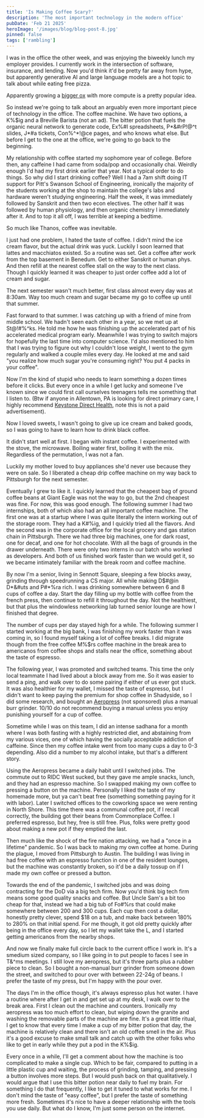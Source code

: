 ```yaml
---
title: 'Is Making Coffee Scary?'
description: 'The most important technology in the modern office'
pubDate: 'Feb 21 2025'
heroImage: '/images/blog/blog-post-8.jpg'
pinned: false
tags: ['rambling']
---
```


I was in the office the other week, and was enjoying the biweekly lunch my employer provides. I currently work in the intersection of software, insurance, and lending. Now you'd think it'd be pretty far away from hype, but apparently generative AI and large language models are a hot topic to talk about while eating free pizza.

Apparently growing a [bigger ox](https://rustyrohbot.com/blog/005-grow-a-bigger-ox/) with more compute is a pretty popular idea.

So instead we're going to talk about an arguably even more important piece of technology in the office. The coffee machine. We have two options, a K%$ig and a Breville Barista (not an ad). The bitter potion that fuels the organic neural network to generate code, Ex%#l spreadsheets, P*&#rP!@^t slides, J*#a tickets, Con%^*!@ce pages, and who knows what else. But before I get to the one at the office, we're going to go back to the beginning.

My relationship with coffee started my sophomore year of college. Before then, any caffeine I had came from soda/pop and occasionally chai. Weirdly enough I'd had my first drink earlier that year. Not a typical order to do things. So why did I start drinking coffee? Well I had a 7am shift doing IT support for Pitt's Swanson School of Engineering, ironically the majority of the students working at the shop to maintain the college's labs and hardware weren't studying engineering. Half the week, it was immediately followed by Sanskrit and then two econ electives. The other half it was followed by human physiology, and then organic chemistry I immediately after it. And to top it all off, I was terrible at keeping a bedtime.

So much like Thanos, coffee was inevitable.

I just had one problem, I hated the taste of coffee. I didn't mind the ice cream flavor, but the actual drink was yuck. Luckily I soon learned that lattes and macchiatos existed. So a routine was set. Get a coffee after work from the top basement in Benedum. Get to either Sanskrit or human phys. And then refill at the nearest coffee stall on the way to the next class. Though I quickly learned it was cheaper to just order coffee add a lot of cream and sugar.

The next semester wasn't much better, first class almost every day was at 8:30am. Way too much cream and sugar became my go to coffee up until that summer.

Fast forward to that summer. I was catching up with a friend of mine from middle school. We hadn't seen each other in a year, so we met up at St@!#%^ks. He told me how he was finishing up the accelerated part of his accelerated medical program early. Meanwhile I was trying to switch majors for hopefully the last time into computer science. I'd also mentioned to him that I was trying to figure out why I couldn't lose weight, I went to the gym regularly and walked a couple miles every day. He looked at me and said "you realize how much sugar you're consuming right? You put 4 packs in your coffee".

Now I'm the kind of stupid who needs to learn something a dozen times before it clicks. But every once in a while I get lucky and someone I've known since we could first call ourselves teenagers tells me something that I listen to. (Btw if anyone in Allentown, PA is looking for direct primary care, I highly recommend [Keystone Direct Health](https://www.keystonedirecthealth.com/), note this is not a paid advertisement).

Now I loved sweets, I wasn't going to give up ice cream and baked goods, so I was going to have to learn how to drink black coffee.

It didn't start well at first. I began with instant coffee. I experimented with the stove, the microwave. Boiling water first, boiling it with the mix. Regardless of the permutation, I was not a fan.

Luckily my mother loved to buy appliances she'd never use because they were on sale. So I liberated a cheap drip coffee machine on my way back to Pittsburgh for the next semester.

Eventually I grew to like it. I quickly learned that the cheapest bag of ground coffee beans at Giant Eagle was not the way to go, but the 2nd cheapest was fine. For now, this was good enough. The following summer I had two internships, both of which also had an all important coffee machine. The first one was at a startup where I was quite literally the intern working out of the storage room. They had a K#%ig, and I quickly tried all the flavors. And the second was in the corporate office for the local grocery and gas station chain in Pittsburgh. There we had three big machines, one for dark roast, one for decaf, and one for hot chocolate. With all the bags of grounds in the drawer underneath. There were only two interns in our batch who worked as developers. And both of us finished work faster than we would get it, so we became intimately familiar with the break room and coffee machine.

By now I'm a senior, living in Sennott Square, sleeping a few blocks away, grinding through speedrunning a CS major. All while making D$#@in D*&#uts and P#*%ra rich. I was drinking somewhere between 6 and 8 cups of coffee a day. Start the day filling up my bottle with coffee from the french press, then continue to refill it throughout the day. Not the healthiest, but that plus the windowless networking lab turned senior lounge are how I finished that degree.

The number of cups per day stayed high for a while. The following summer I started working at the big bank, I was finishing my work faster than it was coming in, so I found myself taking a lot of coffee breaks. I did migrate though from the free coffee M%$rs coffee machine in the break area to americanos from coffee shops and stalls near the office, something about the taste of espresso.

The following year, I was promoted and switched teams. This time the only local teammate I had lived about a block away from me. So it was easier to send a ping, and walk over to do some pairing if either of us ever got stuck. It was also healthier for my wallet, I missed the taste of espresso, but I didn't want to keep paying the premium for shop coffee in Shadyside, so I did some research, and bought an [Aeropress](https://aeropress.com/) (not sponsored) plus a manual burr grinder. 10/10 do not recommend buying a manual unless you enjoy punishing yourself for a cup of coffee.

Sometime while I was on this team, I did an intense sadhana for a month where I was both fasting with a highly restricted diet, and abstaining from my various vices, one of which having the socially acceptable addiction of caffeine. Since then my coffee intake went from too many cups a day to 0-3 depending. Also did a number to my alcohol intake, but that's a different story.

Using the Aeropress became a daily habit until I switched jobs. The commute out to RIDC West sucked, but they gave me ample snacks, lunch, and they had an espresso machine. So I swapped making my own coffee to pressing a button on the machine. Personally I liked the taste of my homemade more, but ya can't beat free (something something paying for it with labor). Later I switched offices to the coworking space we were renting in North Shore. This time there was a communal coffee pot, if I recall correctly, the building got their beans from Commonplace Coffee. I preferred espresso, but hey, free is still free. Plus, folks were pretty good about making a new pot if they emptied the last.

Then much like the shock of the fire nation attacking, we had a "once in a lifetime" pandemic. So I was back to making my own coffee at home. During the plague, I moved from Pittsburgh to Austin. The building I was living in had free coffee with an espresso function in one of the resident lounges, but the machine was constantly broken, so it'd be a daily tossup on if I made my own coffee or pressed a button.

Towards the end of the pandemic, I switched jobs and was doing contracting for the DoD via a big tech firm. Now you'd think big tech firm means some good quality snacks and coffee. But Uncle Sam's a bit too cheap for that, instead we had a big tub of Fo#%rs that could make somewhere between 200 and 300 cups. Each cup then cost a dollar, honestly pretty clever, spend $18 on a tub, and make back between 180% to 280% on that initial spend. For me though, it got old pretty quickly after being in the office every day, so I let my wallet take the L, and I started getting americanos from the nearby shops.

And now we finally make full circle back to the current office I work in. It's a smedium sized company, so I like going in to put people to faces I see in T&^ms meetings. I still love my aeropress, but it's three parts plus a rubber piece to clean. So I bought a non-manual burr grinder from someone down the street, and switched to pour over with between 22-24g of beans. I prefer the taste of my press, but I'm happy with the pour over.

The days I'm in the office though, it's always espresso plus hot water. I have a routine where after I get in and get set up at my desk, I walk over to the break area. First I clean out the machine and counters. Ironically my aeropress was too much effort to clean, but wiping down the granite and washing the removable parts of the machine are fine. It's a great little ritual, I get to know that every time I make a cup of my bitter potion that day, the machine is relatively clean and there isn't an old coffee smell in the air. Plus it's a good excuse to make small talk and catch up with the other folks who like to get in early while they put a pod in the K%$ig.

Every once in a while, I'll get a comment about how the machine is too complicated to make a single cup. Which to be fair, compared to putting in a little plastic cup and waiting, the process of grinding, tamping, and pressing a button involves more steps. But I would push back on that qualitatively. I would argue that I use this bitter potion near daily to fuel my brain. For something I do that frequently, I like to get it tuned to what works for me. I don't mind the taste of "easy coffee", but I prefer the taste of something more fresh. Sometimes it's nice to have a deeper relationship with the tools you use daily. But what do I know, I'm just some person on the internet.



